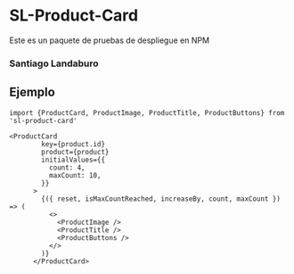 # SL-Product-Card

Este es un paquete de pruebas de despliegue en NPM

### Santiago Landaburo

## Ejemplo

```
import {ProductCard, ProductImage, ProductTitle, ProductButtons} from 'sl-product-card'
```

```
<ProductCard
        key={product.id}
        product={product}
        initialValues={{
          count: 4,
          maxCount: 10,
        }}
      >
        {({ reset, isMaxCountReached, increaseBy, count, maxCount }) => (
          <>
            <ProductImage />
            <ProductTitle />
            <ProductButtons />
          </>
        )}
      </ProductCard>
```
